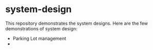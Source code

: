 # system-design
This repository demonstrates the system designs. Here are the few demonstrations of system design:
- Parking Lot management
- 
